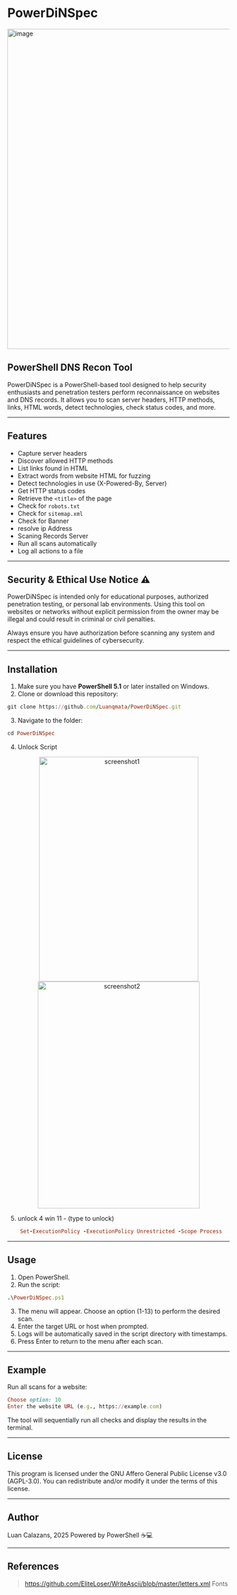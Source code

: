 # PowerDiNSpec

<img width="1385" height="724" alt="image" src="https://github.com/user-attachments/assets/a96c47bc-da4d-402e-ac1d-8c4be8c33f39" />

##  **PowerShell DNS Recon Tool**
  


PowerDiNSpec is a PowerShell-based tool designed to help security enthusiasts and penetration testers perform reconnaissance on websites and DNS records. It allows you to scan server headers, HTTP methods, links, HTML words, detect technologies, check status codes, and more.

---

## Features

* Capture server headers
* Discover allowed HTTP methods
* List links found in HTML
* Extract words from website HTML for fuzzing
* Detect technologies in use (X-Powered-By, Server)
* Get HTTP status codes
* Retrieve the `<title>` of the page
* Check for `robots.txt`
* Check for `sitemap.xml`
* Check for Banner
* resolve ip Address 
* Scaning Records Server
* Run all scans automatically
* Log all actions to a file

---
## Security & Ethical Use Notice ⚠️

PowerDiNSpec is intended only for educational purposes, authorized penetration testing, or personal lab environments.
Using this tool on websites or networks without explicit permission from the owner may be illegal and could result in criminal or civil penalties.

Always ensure you have authorization before scanning any system and respect the ethical guidelines of cybersecurity.

---

## Installation

1. Make sure you have **PowerShell 5.1** or later installed on Windows.
2. Clone or download this repository:

```ruby
git clone https://github.com/Luanqmata/PowerDiNSpec.git
```

3. Navigate to the folder:

```ruby
cd PowerDiNSpec
```

4. Unlock Script

<p align="center">
  <img width="361" height="508" alt="screenshot1" src="https://github.com/user-attachments/assets/e52f7f5f-b129-4294-bbdb-51488eb2428c" />
  <img width="367" height="513" alt="screenshot2" src="https://github.com/user-attachments/assets/ed6b684e-e6a9-458f-a9d0-f9dc8abb84a2" />
</p>

5. unlock 4 win 11 - (type to unlock)
```ruby
    Set-ExecutionPolicy -ExecutionPolicy Unrestricted -Scope Process
```

---

## Usage

1. Open PowerShell.
2. Run the script:

```ruby
.\PowerDiNSpec.ps1
```

3. The menu will appear. Choose an option (1-13) to perform the desired scan.
4. Enter the target URL or host when prompted.
5. Logs will be automatically saved in the script directory with timestamps.
6. Press Enter to return to the menu after each scan.

---

## Example

Run all scans for a website:

```ruby
Choose option: 10
Enter the website URL (e.g., https://example.com)
```

The tool will sequentially run all checks and display the results in the terminal.

---

## License

This program is licensed under the GNU Affero General Public License v3.0 (AGPL-3.0).
You can redistribute and/or modify it under the terms of this license.

---

## Author

Luan Calazans, 2025
Powered by PowerShell ☕💻

---

## References

> https://github.com/EliteLoser/WriteAscii/blob/master/letters.xml Fonts

